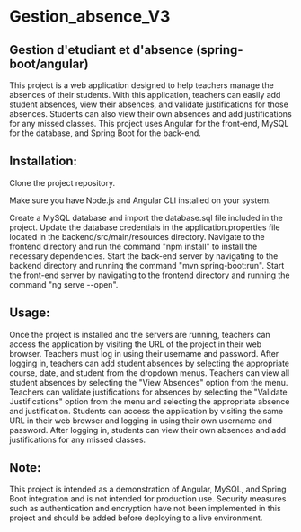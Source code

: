 # Gestion_absence_V3
## Gestion d'etudiant et d'absence  (spring-boot/angular)


This project is a web application designed to help teachers manage the absences of their students. With this application, teachers can easily add student absences, view their absences, and validate justifications for those absences. Students can also view their own absences and add justifications for any missed classes. This project uses Angular for the front-end, MySQL for the database, and Spring Boot for the back-end.

## Installation:

Clone the project repository.

Make sure you have Node.js and Angular CLI installed on your system.

Create a MySQL database and import the database.sql file included in the project.
Update the database credentials in the application.properties file located in the backend/src/main/resources directory.
Navigate to the frontend directory and run the command "npm install" to install the necessary dependencies.
Start the back-end server by navigating to the backend directory and running the command "mvn spring-boot:run".
Start the front-end server by navigating to the frontend directory and running the command "ng serve --open".
## Usage:
Once the project is installed and the servers are running, teachers can access the application by visiting the URL of the project in their web browser.
Teachers must log in using their username and password.
After logging in, teachers can add student absences by selecting the appropriate course, date, and student from the dropdown menus.
Teachers can view all student absences by selecting the "View Absences" option from the menu.
Teachers can validate justifications for absences by selecting the "Validate Justifications" option from the menu and selecting the appropriate absence and justification.
Students can access the application by visiting the same URL in their web browser and logging in using their own username and password.
After logging in, students can view their own absences and add justifications for any missed classes.
## Note:
This project is intended as a demonstration of Angular, MySQL, and Spring Boot integration and is not intended for production use. Security measures such as authentication and encryption have not been implemented in this project and should be added before deploying to a live environment.
